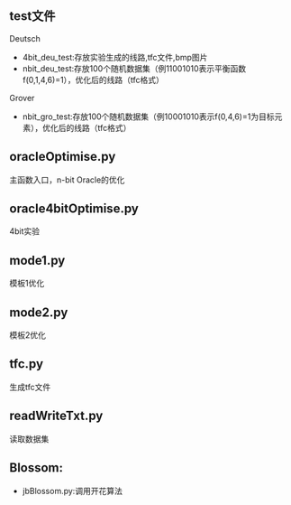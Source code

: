 ## test文件
Deutsch
- 4bit_deu_test:存放实验生成的线路,tfc文件,bmp图片
- nbit_deu_test:存放100个随机数据集（例11001010表示平衡函数f(0,1,4,6)=1），优化后的线路（tfc格式）

Grover
- nbit_gro_test:存放100个随机数据集（例10001010表示f(0,4,6)=1为目标元素），优化后的线路（tfc格式）
## oracleOptimise.py
主函数入口，n-bit Oracle的优化
## oracle4bitOptimise.py
4bit实验
## mode1.py
模板1优化
## mode2.py
模板2优化
## tfc.py
生成tfc文件
## readWriteTxt.py
读取数据集
## Blossom:
- jbBlossom.py:调用开花算法
